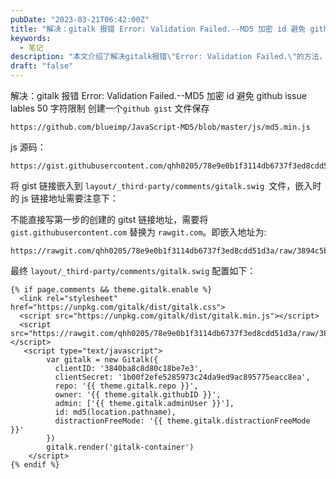 ```yaml
---
pubDate: "2023-03-21T06:42:00Z"
title: "解决：gitalk 报错 Error: Validation Failed.--MD5 加密 id 避免 github issue lables 50 字符限制"
keywords:
  - 笔记
description: "本文介绍了解决gitalk报错\"Error: Validation Failed.\"的方法，即使用MD5加密id来避免github issue labels的50字符限制。具体步骤包括创建一个github gist文件保存MD5的js源码，并将gist链接嵌入到layout/_third-party/comments/gitalk.swig文件中。最后，配置gitalk的相关参数并使用MD5加密的id进行渲染。"
draft: "false"
---
```


<p>解决：gitalk 报错 Error: Validation Failed.--MD5 加密 id 避免 github issue lables 50 字符限制
创建一个<code>github gist</code> 文件保存</p>
<pre><code>https://github.com/blueimp/JavaScript-MD5/blob/master/js/md5.min.js</code></pre>
<p>js 源码：</p>
<pre><code>https://gist.githubusercontent.com/qhh0205/78e9e0b1f3114db6737f3ed8cdd51d3a/raw/3894c5be5aa2378336b1f5ee0f296fa0b22d06e9/md5.min.js</code></pre>
<p>将 gist 链接嵌入到 <code>layout/_third-party/comments/gitalk.swig </code>文件，嵌入时的 js 链接地址需要注意下：</p>
<p>不能直接写第一步的创建的 gitst 链接地址，需要将 <code>gist.githubusercontent.com</code> 替换为 <code>rawgit.com</code>。即嵌入地址为:</p>
<pre><code>https://rawgit.com/qhh0205/78e9e0b1f3114db6737f3ed8cdd51d3a/raw/3894c5be5aa2378336b1f5ee0f296fa0b22d06e9/md5.min.js</code></pre>
<p>最终 <code>layout/_third-party/comments/gitalk.swig</code> 配置如下：</p>
<pre><code class="language-JS">{% if page.comments &amp;&amp; theme.gitalk.enable %}
  &lt;link rel=&quot;stylesheet&quot; href=&quot;https://unpkg.com/gitalk/dist/gitalk.css&quot;&gt;
  &lt;script src=&quot;https://unpkg.com/gitalk/dist/gitalk.min.js&quot;&gt;&lt;/script&gt;
  &lt;script src=&quot;https://rawgit.com/qhh0205/78e9e0b1f3114db6737f3ed8cdd51d3a/raw/3894c5be5aa2378336b1f5ee0f296fa0b22d06e9/md5.min.js&quot;&gt;&lt;/script&gt;
   &lt;script type=&quot;text/javascript&quot;&gt;
        var gitalk = new Gitalk({
          clientID: &#039;3840ba8c8d80c18be7e3&#039;,
          clientSecret: &#039;1b00f2efe5285973c24da9ed9ac895775eacc8ea&#039;,
          repo: &#039;{{ theme.gitalk.repo }}&#039;,
          owner: &#039;{{ theme.gitalk.githubID }}&#039;,
          admin: [&#039;{{ theme.gitalk.adminUser }}&#039;],
          id: md5(location.pathname),
          distractionFreeMode: &#039;{{ theme.gitalk.distractionFreeMode }}&#039;
        })
        gitalk.render(&#039;gitalk-container&#039;)
    &lt;/script&gt;
{% endif %}</code></pre>